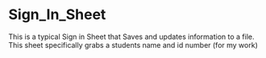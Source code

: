 # Sign_In_Sheet
This is a typical Sign in Sheet that Saves and updates information to a file. This sheet specifically grabs a students name and id number (for my work)
